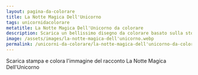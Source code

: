 ```yaml
---
layout: pagina-da-colorare
title: La Notte Magica Dell'Unicorno
tags: unicornidacolorare
metatitle: La Notte Magica Dell'Unicorno da colorare
description: Scarica un bellissimo disegno da colorare basato sulla storia La Notte Magica Dell'Unicorno
image: /assets/images/la-notte-magica-dell'unicorno.webp
permalink: /unicorni-da-colorare/la-notte-magica-dell'unicorno-da-colorare.html
---
```

Scarica stampa e colora l'immagine del racconto La Notte Magica Dell'Unicorno
